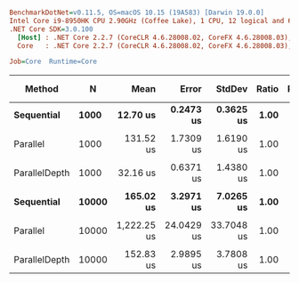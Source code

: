 ``` ini

BenchmarkDotNet=v0.11.5, OS=macOS 10.15 (19A583) [Darwin 19.0.0]
Intel Core i9-8950HK CPU 2.90GHz (Coffee Lake), 1 CPU, 12 logical and 6 physical cores
.NET Core SDK=3.0.100
  [Host] : .NET Core 2.2.7 (CoreCLR 4.6.28008.02, CoreFX 4.6.28008.03), 64bit RyuJIT
  Core   : .NET Core 2.2.7 (CoreCLR 4.6.28008.02, CoreFX 4.6.28008.03), 64bit RyuJIT

Job=Core  Runtime=Core  

```
|        Method |     N |        Mean |      Error |     StdDev | Ratio | Rank |    Gen 0 |   Gen 1 | Gen 2 | Allocated |
|-------------- |------ |------------:|-----------:|-----------:|------:|-----:|---------:|--------:|------:|----------:|
|    **Sequential** |  **1000** |    **12.70 us** |  **0.2473 us** |  **0.3625 us** |  **1.00** |    **1** |        **-** |       **-** |     **-** |         **-** |
|               |       |             |            |            |       |      |          |         |       |           |
|      Parallel |  1000 |   131.52 us |  1.7309 us |  1.6190 us |  1.00 |    1 |  31.2500 |  1.2207 |     - |     461 B |
|               |       |             |            |            |       |      |          |         |       |           |
| ParallelDepth |  1000 |    32.16 us |  0.6371 us |  1.4380 us |  1.00 |    1 |   7.7515 |  0.0610 |     - |    4690 B |
|               |       |             |            |            |       |      |          |         |       |           |
|    **Sequential** | **10000** |   **165.02 us** |  **3.2971 us** |  **7.0265 us** |  **1.00** |    **1** |        **-** |       **-** |     **-** |         **-** |
|               |       |             |            |            |       |      |          |         |       |           |
|      Parallel | 10000 | 1,222.25 us | 24.0429 us | 33.7048 us |  1.00 |    1 | 355.4688 | 25.3906 |     - |     480 B |
|               |       |             |            |            |       |      |          |         |       |           |
| ParallelDepth | 10000 |   152.83 us |  2.9895 us |  3.7808 us |  1.00 |    1 |  76.9043 |  1.4648 |     - |   31715 B |
